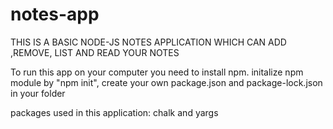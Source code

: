 # notes-app
THIS IS A BASIC NODE-JS  NOTES APPLICATION
WHICH CAN ADD ,REMOVE, LIST AND READ YOUR NOTES


To run this app on your computer
you need to install npm.
initalize npm module by "npm init",
create your own package.json and package-lock.json in your folder


packages used in this application:
chalk and yargs
